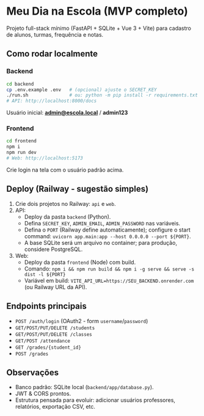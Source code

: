 # Meu Dia na Escola (MVP completo)

Projeto full-stack mínimo (FastAPI + SQLite + Vue 3 + Vite) para cadastro de alunos, turmas, frequência e notas.

## Como rodar localmente

### Backend
```bash
cd backend
cp .env.example .env   # (opcional) ajuste o SECRET_KEY
./run.sh               # ou: python -m pip install -r requirements.txt && uvicorn app.main:app --reload
# API: http://localhost:8000/docs
```

Usuário inicial: **admin@escola.local** / **admin123**

### Frontend
```bash
cd frontend
npm i
npm run dev
# Web: http://localhost:5173
```

Crie login na tela com o usuário padrão acima.

## Deploy (Railway - sugestão simples)

1. Crie dois projetos no Railway: `api` e `web`.
2. API:
   - Deploy da pasta `backend` (Python).
   - Defina `SECRET_KEY`, `ADMIN_EMAIL`, `ADMIN_PASSWORD` nas variáveis.
   - Defina o `PORT` (Railway define automaticamente); configure o start command: `uvicorn app.main:app --host 0.0.0.0 --port ${PORT}`.
   - A base SQLite será um arquivo no container; para produção, considere PostgreSQL.
3. Web:
   - Deploy da pasta `frontend` (Node) com build.
   - Comando: `npm i && npm run build && npm i -g serve && serve -s dist -l ${PORT}`
   - Variável em build: `VITE_API_URL=https://SEU_BACKEND.onrender.com` (ou Railway URL da API).

## Endpoints principais

- `POST /auth/login` (OAuth2 - form `username`/`password`)
- `GET/POST/PUT/DELETE /students`
- `GET/POST/PUT/DELETE /classes`
- `GET/POST /attendance`
- `GET /grades/{student_id}`
- `POST /grades`

## Observações
- Banco padrão: SQLite local (`backend/app/database.py`).
- JWT & CORS prontos.
- Estrutura pensada para evoluir: adicionar usuários professores, relatórios, exportação CSV, etc.
